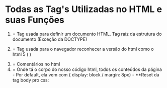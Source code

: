 # Todas as Tag's Utilizadas no HTML e suas Funções

1. <html> = Tag usada para definir um documento HTML. Tag raíz da estrutura do documento (Exceção da DOCTYPE)

2. <DOCTYPE> = Tag usada para o navegador reconhecer a versão do html como o html 5 ( <doctype html>)

3. <!-- Comment --> = Comentários no html

4. <body> = Onde tá o corpo do nosso código html, todos os conteúdos da página
	- Por default, ela vem com { display: block / margin: 8px}
	- **Reset da tag body pro css: <style> body{ margin: 0; } </body>**

5. <head> = Serve como contêiner para as tags de cabeçalho. É onde serão feitas as configurações( primeiro a ser carregado da página)

6. <title> = Definir o título principal do documento
	- É ideal cada página ter um title único
	- As buscas do google, são baseadas na tag title
	- Filha da tag head

7. <meta> = Usada para definir um metadado que será utilizado no cabeçalho do site
	- Possui todos os atributos globais
	- Atributos especificos:
		- charset: Define qual a codificação de caracteres foi usada no documento (ex: <meta charset="utf-8"/> )
		- content: Define o conteúdo associado ao http-equiv
		- http-equiv: Prove um cabeçalho http com informação do conteúdo do atributo(content-type/default-style/refresh)
			- <meta http-equiv="Refresh" content="5"> (Dá um comando para a página atualizar a cada 5 seg)
			- <meta http-equiv="Refresh" content="5;URL=title.html"> (A página atualiza em 5 seg e redireciona para a url informada)
		- name: Define o nome do metadado (application-name/author/description/generator/keywords/viewport)
			- <meta name = "application-name" content="Exemplo App"> (Dá nome ao aplicativo ou ao site)
			- <meta name = "description" content=" Esta página é um exemplo"> (Dá uma descrição para a página)
			- <meta name= "keywords" content="HTML5,meta,site,pagina"> (Dá palavras-chaves para buscas da página)
			- <meta name="author" content="Rafael Brito"> (dá um autor para a página)
			- <meta name="generator" content=" Visual Studio Code"> (informa em qual plataforma foi idealizado aquela página)

8. <p> = Usada para definir um parágrafo
	- Por padrão CSS, já vem com um espaçamento de 1em no topo e embaixo (ou seja quebra linha entre uma tag p e outra)

9. <h1> = Usada para definir o primeiro cabeçalho mais importante da página
	- É importante que uma página tenha apenas uma tag h1

10. <h2> = Usada para definir o segundo cabeçalho mais importante da página
	- É importante que já tenha uma tag h1 para ser utilizada a h2
	- Pode ter mais de uma, por corresponder a um subtítulo

11. <h3> = Usada para definir o terceiro cabeçalho mais improtante da página
	- É importante que já tenha uma tag h1 e h2 
	- Pode ter mais de uma

12. <h4> = Usada para definir o quarto cabeçalho mais importante da página
	- É importante que já tenha as tag's anteriores	

13. <h5> = Usada para definir o quinto cabeçalho mais importante da página
	- É importante que já tenha as tag's anteriores

14. <h6> = Usada para definir o sexto cabeçalho mais importante da página e ÚLTIMO!
	- É importante que já tenha as tag's anteriores
**Obs: É importante que caso queira uma fonte menor e não tenha utilizado as tag's h anteriores a h6, é recomendado alterar o padrão CSS do style da tag h posterior para o campo desejado

15. <style> = Usada para definir estilos CSS no próprio documento html 
 